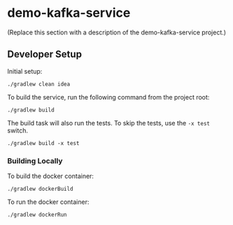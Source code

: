 # demo-kafka-service

(Replace this section with a description of the demo-kafka-service project.)


## Developer Setup

Initial setup:

    ./gradlew clean idea

To build the service, run the following command from the project root:

    ./gradlew build

The build task will also run the tests. To skip the tests, use the `-x test` switch.

    ./gradlew build -x test

### Building Locally

To build the docker container:

    ./gradlew dockerBuild

To run the docker container:

    ./gradlew dockerRun
